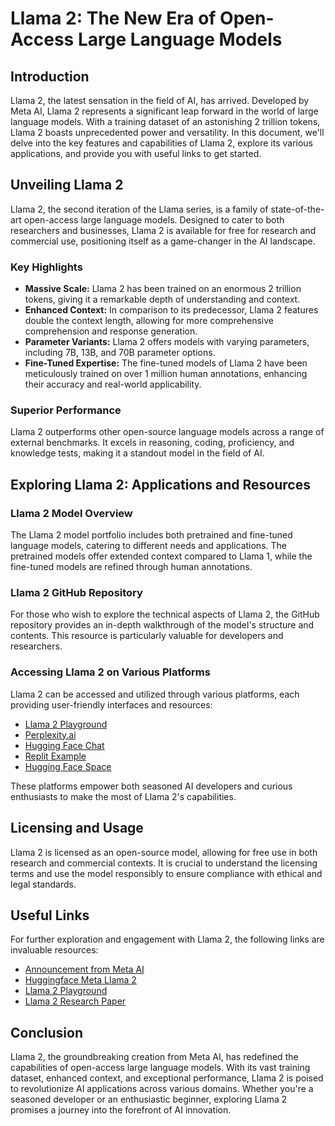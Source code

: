 # Llama 2: The New Era of Open-Access Large Language Models

## Introduction

Llama 2, the latest sensation in the field of AI, has arrived. Developed by Meta AI, Llama 2 represents a significant leap forward in the world of large language models. With a training dataset of an astonishing 2 trillion tokens, Llama 2 boasts unprecedented power and versatility. In this document, we'll delve into the key features and capabilities of Llama 2, explore its various applications, and provide you with useful links to get started.

## Unveiling Llama 2

Llama 2, the second iteration of the Llama series, is a family of state-of-the-art open-access large language models. Designed to cater to both researchers and businesses, Llama 2 is available for free for research and commercial use, positioning itself as a game-changer in the AI landscape.

### Key Highlights

- **Massive Scale:** Llama 2 has been trained on an enormous 2 trillion tokens, giving it a remarkable depth of understanding and context.
- **Enhanced Context:** In comparison to its predecessor, Llama 2 features double the context length, allowing for more comprehensive comprehension and response generation.
- **Parameter Variants:** Llama 2 offers models with varying parameters, including 7B, 13B, and 70B parameter options.
- **Fine-Tuned Expertise:** The fine-tuned models of Llama 2 have been meticulously trained on over 1 million human annotations, enhancing their accuracy and real-world applicability.

### Superior Performance

Llama 2 outperforms other open-source language models across a range of external benchmarks. It excels in reasoning, coding, proficiency, and knowledge tests, making it a standout model in the field of AI.

## Exploring Llama 2: Applications and Resources

### Llama 2 Model Overview

The Llama 2 model portfolio includes both pretrained and fine-tuned language models, catering to different needs and applications. The pretrained models offer extended context compared to Llama 1, while the fine-tuned models are refined through human annotations.

### Llama 2 GitHub Repository

For those who wish to explore the technical aspects of Llama 2, the GitHub repository provides an in-depth walkthrough of the model's structure and contents. This resource is particularly valuable for developers and researchers.

### Accessing Llama 2 on Various Platforms

Llama 2 can be accessed and utilized through various platforms, each providing user-friendly interfaces and resources:

- [Llama 2 Playground](https://www.llama2.ai/)
- [Perplexity.ai](https://labs.perplexity.ai/)
- [Hugging Face Chat](https://huggingface.co/chat)
- [Replit Example](https://llama2.skirano.repl.co/)
- [Hugging Face Space](https://huggingface.co/spaces/ysharma/Explore_llamav2_with_TGI)

These platforms empower both seasoned AI developers and curious enthusiasts to make the most of Llama 2's capabilities.

## Licensing and Usage

Llama 2 is licensed as an open-source model, allowing for free use in both research and commercial contexts. It is crucial to understand the licensing terms and use the model responsibly to ensure compliance with ethical and legal standards.

## Useful Links

For further exploration and engagement with Llama 2, the following links are invaluable resources:

- [Announcement from Meta AI](https://ai.meta.com/llama/)
- [Huggingface Meta Llama 2](https://huggingface.co/meta-llama)
- [Llama 2 Playground](https://www.llama2.ai/)
- [Llama 2 Research Paper](https://ai.meta.com/research/publications/llama-2-open-foundation-and-fine-tuned-chat-models/)

## Conclusion

Llama 2, the groundbreaking creation from Meta AI, has redefined the capabilities of open-access large language models. With its vast training dataset, enhanced context, and exceptional performance, Llama 2 is poised to revolutionize AI applications across various domains. Whether you're a seasoned developer or an enthusiastic beginner, exploring Llama 2 promises a journey into the forefront of AI innovation.
